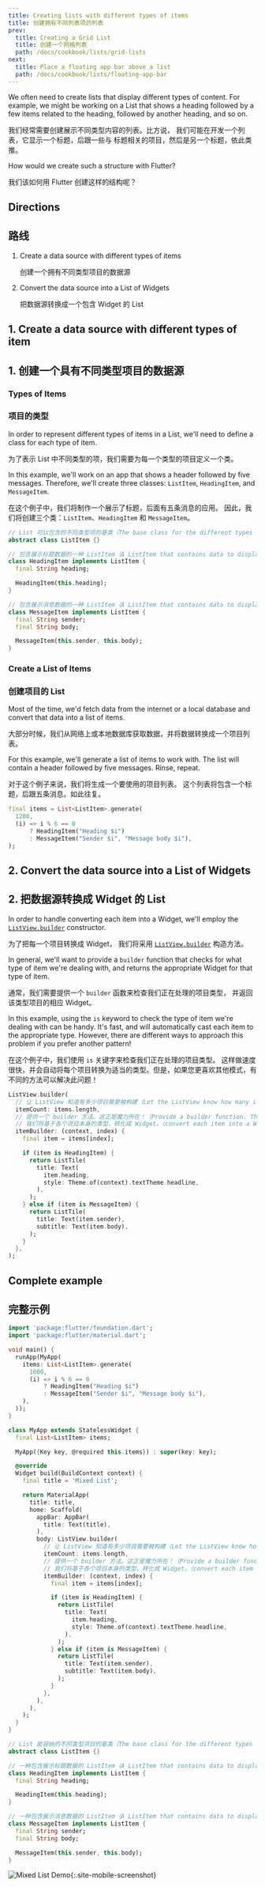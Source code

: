 ```yaml
---
title: Creating lists with different types of items
title: 创建拥有不同列表项的列表
prev:
  title: Creating a Grid List
  title: 创建一个网格列表
  path: /docs/cookbook/lists/grid-lists
next:
  title: Place a floating app bar above a list
  path: /docs/cookbook/lists/floating-app-bar
---
```


We often need to create lists that display different types of content. For
example, we might be working on a List that shows a heading followed by a few
items related to the heading, followed by another heading, and so on.

我们经常需要创建展示不同类型内容的列表。比方说，
我们可能在开发一个列表，它显示一个标题，后跟一些与
标题相关的项目，然后是另一个标题，依此类推。

How would we create such a structure with Flutter?

我们该如何用 Flutter 创建这样的结构呢？

## Directions

## 路线

  1. Create a data source with different types of items

     创建一个拥有不同类型项目的数据源

  2. Convert the data source into a List of Widgets

     把数据源转换成一个包含 Widget 的 List

## 1. Create a data source with different types of item

## 1. 创建一个具有不同类型项目的数据源

### Types of Items

### 项目的类型

In order to represent different types of items in a List, we'll need to define
a class for each type of item.

为了表示 List 中不同类型的项，我们需要为每一个类型的项目定义一个类。

In this example, we'll work on an app that shows a header followed by five
messages. Therefore, we'll create three classes: `ListItem`, `HeadingItem`,
and `MessageItem`.

在这个例子中，我们将制作一个展示了标题，后面有五条消息的应用。
因此，我们将创建三个类：`ListItem`、`HeadingItem` 和 `MessageItem`。

<!-- skip -->
```dart
// List 可以包含的不同类型项的基类（The base class for the different types of items the List can contain）
abstract class ListItem {}

// 包含展示标题数据的一种 ListItem（A ListItem that contains data to display a heading）
class HeadingItem implements ListItem {
  final String heading;

  HeadingItem(this.heading);
}

// 包含展示消息数据的一种 ListItem（A ListItem that contains data to display a message）
class MessageItem implements ListItem {
  final String sender;
  final String body;

  MessageItem(this.sender, this.body);
}
```

### Create a List of Items

### 创建项目的 List

Most of the time, we'd fetch data from the internet or a local database and
convert that data into a list of items.

大部分时候，我们从网络上或本地数据库获取数据，并将数据转换成一个项目列表。

For this example, we'll generate a list of items to work with. The list will
contain a header followed by five messages. Rinse, repeat.

对于这个例子来说，我们将生成一个要使用的项目列表。
这个列表将包含一个标题，后跟五条消息。如此往复。

<!-- skip -->
```dart
final items = List<ListItem>.generate(
  1200,
  (i) => i % 6 == 0
      ? HeadingItem("Heading $i")
      : MessageItem("Sender $i", "Message body $i"),
);
```

## 2. Convert the data source into a List of Widgets

## 2. 把数据源转换成 Widget 的 List

In order to handle converting each item into a Widget, we'll employ the
[`ListView.builder`]({{site.api}}/flutter/widgets/ListView/ListView.builder.html)
constructor.

为了把每一个项目转换成 Widget，
我们将采用 [`ListView.builder`]({{site.api}}/flutter/widgets/ListView/ListView.builder.html) 构造方法。

In general, we'll want to provide a `builder` function that checks for what type
of item we're dealing with, and returns the appropriate Widget for that type of
item.

通常，我们需要提供一个 `builder` 函数来检查我们正在处理的项目类型，
并返回该类型项目的相应 Widget。

In this example, using the `is` keyword to check the type of item we're dealing
with can be handy. It's fast, and will automatically cast each item to the
appropriate type. However, there are different ways to approach this problem if
you prefer another pattern!

在这个例子中，我们使用 `is` 关键字来检查我们正在处理的项目类型。
这样做速度很快，并会自动将每个项目转换为适当的类型。但是，如果您更喜欢其他模式，有不同的方法可以解决此问题！

<!-- skip -->
```dart
ListView.builder(
  // 让 ListView 知道有多少项目需要被构建（Let the ListView know how many items it needs to build）
  itemCount: items.length,
  // 提供一个 builder 方法。这正是魔力所在！（Provide a builder function. This is where the magic happens! We'll）
  // 我们将基于各个项目本身的类型，转化成 Widget。（convert each item into a Widget based on the type of item it is.）
  itemBuilder: (context, index) {
    final item = items[index];

    if (item is HeadingItem) {
      return ListTile(
        title: Text(
          item.heading,
          style: Theme.of(context).textTheme.headline,
        ),
      );
    } else if (item is MessageItem) {
      return ListTile(
        title: Text(item.sender),
        subtitle: Text(item.body),
      );
    }
  },
);
```

## Complete example

## 完整示例

```dart
import 'package:flutter/foundation.dart';
import 'package:flutter/material.dart';

void main() {
  runApp(MyApp(
    items: List<ListItem>.generate(
      1000,
      (i) => i % 6 == 0
          ? HeadingItem("Heading $i")
          : MessageItem("Sender $i", "Message body $i"),
    ),
  ));
}

class MyApp extends StatelessWidget {
  final List<ListItem> items;

  MyApp({Key key, @required this.items}) : super(key: key);

  @override
  Widget build(BuildContext context) {
    final title = 'Mixed List';

    return MaterialApp(
      title: title,
      home: Scaffold(
        appBar: AppBar(
          title: Text(title),
        ),
        body: ListView.builder(
          // 让 ListView 知道有多少项目需要被构建（Let the ListView know how many items it needs to build）
          itemCount: items.length,
          // 提供一个 builder 方法。这正是魔力所在！（Provide a builder function. This is where the magic happens! We'll）
          // 我们将基于各个项目本身的类型，转化成 Widget。（convert each item into a Widget based on the type of item it is.）
          itemBuilder: (context, index) {
            final item = items[index];

            if (item is HeadingItem) {
              return ListTile(
                title: Text(
                  item.heading,
                  style: Theme.of(context).textTheme.headline,
                ),
              );
            } else if (item is MessageItem) {
              return ListTile(
                title: Text(item.sender),
                subtitle: Text(item.body),
              );
            }
          },
        ),
      ),
    );
  }
}

// List 能容纳的不同类型项目的基类（The base class for the different types of items the List can contain）
abstract class ListItem {}

// 一种包含展示标题数据的 ListItem（A ListItem that contains data to display a heading）
class HeadingItem implements ListItem {
  final String heading;

  HeadingItem(this.heading);
}

// 一种包含展示消息数据的 ListItem（A ListItem that contains data to display a message）
class MessageItem implements ListItem {
  final String sender;
  final String body;

  MessageItem(this.sender, this.body);
}
```

![Mixed List Demo](/images/cookbook/mixed-list.png){:.site-mobile-screenshot}
